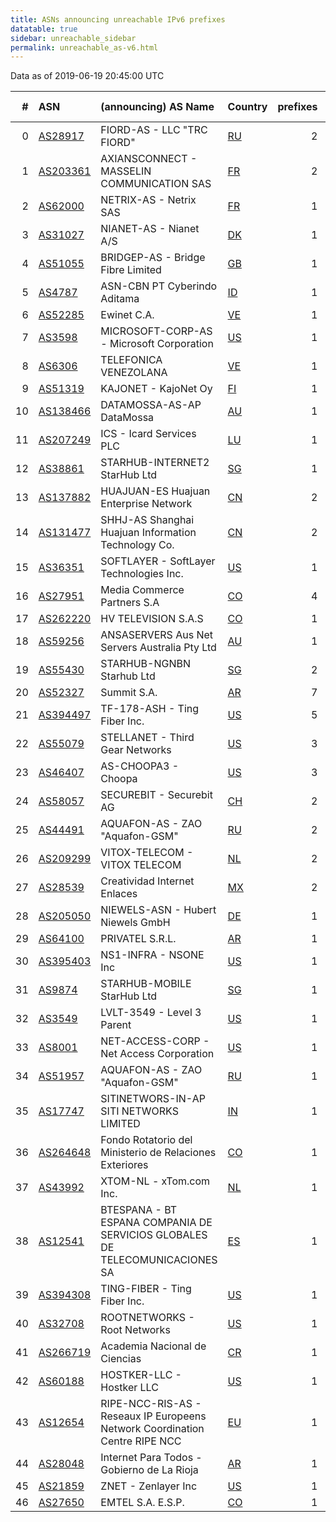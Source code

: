 ```yaml
---
title: ASNs announcing unreachable IPv6 prefixes
datatable: true
sidebar: unreachable_sidebar
permalink: unreachable_as-v6.html
---
```


Data as of 2019-06-19 20:45:00 UTC

<div class="datatable-begin"></div>

|   # | ASN                                      | (announcing) AS Name                                                         | Country                      |   prefixes |   unreachable /48s |
|----:|:-----------------------------------------|:-----------------------------------------------------------------------------|:-----------------------------|-----------:|-------------------:|
|   0 | [AS28917](unreachable_AS28917-v6.html)   | FIORD-AS - LLC "TRC FIORD"                                                   | [RU](unreachable_ru-v6.html) |          2 |             524289 |
|   1 | [AS203361](unreachable_AS203361-v6.html) | AXIANSCONNECT - MASSELIN COMMUNICATION SAS                                   | [FR](unreachable_fr-v6.html) |          2 |             524288 |
|   2 | [AS62000](unreachable_AS62000-v6.html)   | NETRIX-AS - Netrix SAS                                                       | [FR](unreachable_fr-v6.html) |          1 |             524288 |
|   3 | [AS31027](unreachable_AS31027-v6.html)   | NIANET-AS - Nianet A/S                                                       | [DK](unreachable_dk-v6.html) |          1 |             524288 |
|   4 | [AS51055](unreachable_AS51055-v6.html)   | BRIDGEP-AS - Bridge Fibre Limited                                            | [GB](unreachable_gb-v6.html) |          1 |              65536 |
|   5 | [AS4787](unreachable_AS4787-v6.html)     | ASN-CBN PT Cyberindo Aditama                                                 | [ID](unreachable_id-v6.html) |          1 |              65536 |
|   6 | [AS52285](unreachable_AS52285-v6.html)   | Ewinet C.A.                                                                  | [VE](unreachable_ve-v6.html) |          1 |              65536 |
|   7 | [AS3598](unreachable_AS3598-v6.html)     | MICROSOFT-CORP-AS - Microsoft Corporation                                    | [US](unreachable_us-v6.html) |          1 |              65536 |
|   8 | [AS6306](unreachable_AS6306-v6.html)     | TELEFONICA VENEZOLANA                                                        | [VE](unreachable_ve-v6.html) |          1 |              65536 |
|   9 | [AS51319](unreachable_AS51319-v6.html)   | KAJONET - KajoNet Oy                                                         | [FI](unreachable_fi-v6.html) |          1 |              65536 |
|  10 | [AS138466](unreachable_AS138466-v6.html) | DATAMOSSA-AS-AP DataMossa                                                    | [AU](unreachable_au-v6.html) |          1 |              65536 |
|  11 | [AS207249](unreachable_AS207249-v6.html) | ICS - Icard Services PLC                                                     | [LU](unreachable_lu-v6.html) |          1 |              65536 |
|  12 | [AS38861](unreachable_AS38861-v6.html)   | STARHUB-INTERNET2 StarHub Ltd                                                | [SG](unreachable_sg-v6.html) |          1 |              65536 |
|  13 | [AS137882](unreachable_AS137882-v6.html) | HUAJUAN-ES Huajuan Enterprise Network                                        | [CN](unreachable_cn-v6.html) |          2 |               4112 |
|  14 | [AS131477](unreachable_AS131477-v6.html) | SHHJ-AS Shanghai Huajuan Information Technology Co.                          | [CN](unreachable_cn-v6.html) |          2 |               4097 |
|  15 | [AS36351](unreachable_AS36351-v6.html)   | SOFTLAYER - SoftLayer Technologies Inc.                                      | [US](unreachable_us-v6.html) |          1 |               4096 |
|  16 | [AS27951](unreachable_AS27951-v6.html)   | Media Commerce Partners S.A                                                  | [CO](unreachable_co-v6.html) |          4 |               1024 |
|  17 | [AS262220](unreachable_AS262220-v6.html) | HV TELEVISION S.A.S                                                          | [CO](unreachable_co-v6.html) |          1 |                256 |
|  18 | [AS59256](unreachable_AS59256-v6.html)   | ANSASERVERS Aus Net Servers Australia Pty Ltd                                | [AU](unreachable_au-v6.html) |          1 |                256 |
|  19 | [AS55430](unreachable_AS55430-v6.html)   | STARHUB-NGNBN Starhub Ltd                                                    | [SG](unreachable_sg-v6.html) |          2 |                  9 |
|  20 | [AS52327](unreachable_AS52327-v6.html)   | Summit S.A.                                                                  | [AR](unreachable_ar-v6.html) |          7 |                  7 |
|  21 | [AS394497](unreachable_AS394497-v6.html) | TF-178-ASH - Ting Fiber Inc.                                                 | [US](unreachable_us-v6.html) |          5 |                  5 |
|  22 | [AS55079](unreachable_AS55079-v6.html)   | STELLANET - Third Gear Networks                                              | [US](unreachable_us-v6.html) |          3 |                  3 |
|  23 | [AS46407](unreachable_AS46407-v6.html)   | AS-CHOOPA3 - Choopa                                                          | [US](unreachable_us-v6.html) |          3 |                  3 |
|  24 | [AS58057](unreachable_AS58057-v6.html)   | SECUREBIT - Securebit AG                                                     | [CH](unreachable_ch-v6.html) |          2 |                  2 |
|  25 | [AS44491](unreachable_AS44491-v6.html)   | AQUAFON-AS - ZAO "Aquafon-GSM"                                               | [RU](unreachable_ru-v6.html) |          2 |                  2 |
|  26 | [AS209299](unreachable_AS209299-v6.html) | VITOX-TELECOM - VITOX TELECOM                                                | [NL](unreachable_nl-v6.html) |          2 |                  2 |
|  27 | [AS28539](unreachable_AS28539-v6.html)   | Creatividad Internet Enlaces                                                 | [MX](unreachable_mx-v6.html) |          2 |                  2 |
|  28 | [AS205050](unreachable_AS205050-v6.html) | NIEWELS-ASN - Hubert Niewels GmbH                                            | [DE](unreachable_de-v6.html) |          1 |                  1 |
|  29 | [AS64100](unreachable_AS64100-v6.html)   | PRIVATEL S.R.L.                                                              | [AR](unreachable_ar-v6.html) |          1 |                  1 |
|  30 | [AS395403](unreachable_AS395403-v6.html) | NS1-INFRA - NSONE Inc                                                        | [US](unreachable_us-v6.html) |          1 |                  1 |
|  31 | [AS9874](unreachable_AS9874-v6.html)     | STARHUB-MOBILE StarHub Ltd                                                   | [SG](unreachable_sg-v6.html) |          1 |                  1 |
|  32 | [AS3549](unreachable_AS3549-v6.html)     | LVLT-3549 - Level 3 Parent                                                   | [US](unreachable_us-v6.html) |          1 |                  1 |
|  33 | [AS8001](unreachable_AS8001-v6.html)     | NET-ACCESS-CORP - Net Access Corporation                                     | [US](unreachable_us-v6.html) |          1 |                  1 |
|  34 | [AS51957](unreachable_AS51957-v6.html)   | AQUAFON-AS - ZAO "Aquafon-GSM"                                               | [RU](unreachable_ru-v6.html) |          1 |                  1 |
|  35 | [AS17747](unreachable_AS17747-v6.html)   | SITINETWORS-IN-AP SITI NETWORKS LIMITED                                      | [IN](unreachable_in-v6.html) |          1 |                  1 |
|  36 | [AS264648](unreachable_AS264648-v6.html) | Fondo Rotatorio del Ministerio de Relaciones Exteriores                      | [CO](unreachable_co-v6.html) |          1 |                  1 |
|  37 | [AS43992](unreachable_AS43992-v6.html)   | XTOM-NL - xTom.com Inc.                                                      | [NL](unreachable_nl-v6.html) |          1 |                  1 |
|  38 | [AS12541](unreachable_AS12541-v6.html)   | BTESPANA - BT ESPANA COMPANIA DE SERVICIOS GLOBALES DE TELECOMUNICACIONES SA | [ES](unreachable_es-v6.html) |          1 |                  1 |
|  39 | [AS394308](unreachable_AS394308-v6.html) | TING-FIBER - Ting Fiber Inc.                                                 | [US](unreachable_us-v6.html) |          1 |                  1 |
|  40 | [AS32708](unreachable_AS32708-v6.html)   | ROOTNETWORKS - Root Networks                                                 | [US](unreachable_us-v6.html) |          1 |                  1 |
|  41 | [AS266719](unreachable_AS266719-v6.html) | Academia Nacional de Ciencias                                                | [CR](unreachable_cr-v6.html) |          1 |                  1 |
|  42 | [AS60188](unreachable_AS60188-v6.html)   | HOSTKER-LLC - Hostker LLC                                                    | [US](unreachable_us-v6.html) |          1 |                  1 |
|  43 | [AS12654](unreachable_AS12654-v6.html)   | RIPE-NCC-RIS-AS - Reseaux IP Europeens Network Coordination Centre RIPE NCC  | [EU](unreachable_eu-v6.html) |          1 |                  1 |
|  44 | [AS28048](unreachable_AS28048-v6.html)   | Internet Para Todos - Gobierno de La Rioja                                   | [AR](unreachable_ar-v6.html) |          1 |                  1 |
|  45 | [AS21859](unreachable_AS21859-v6.html)   | ZNET - Zenlayer Inc                                                          | [US](unreachable_us-v6.html) |          1 |                  1 |
|  46 | [AS27650](unreachable_AS27650-v6.html)   | EMTEL S.A. E.S.P.                                                            | [CO](unreachable_co-v6.html) |          1 |                  1 |

<div class="datatable-end"></div>